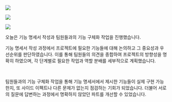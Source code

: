 ![](C:\Users\SSAFY\AppData\Roaming\marktext\images\2023-07-21-15-57-37-image.png)

![](C:\Users\SSAFY\AppData\Roaming\marktext\images\2023-07-21-15-58-06-image.png)

![](C:\Users\SSAFY\AppData\Roaming\marktext\images\2023-07-21-15-58-26-image.png)

오늘은 기능 명세서 작성과 팀원들과의 기능 구체화 작업을 진행했습니다.  



기능 명세서 작성 과정에서 프로젝트에 필요한 기능들에 대해 논의하고 그 중요성과 우선순위를 판단하였습니다. 이를 통해 팀원들의 의견을 종합하여 프로젝트의 방향성을 명확히 하였으며, 각 단계별로 필요한 작업과 역할 분배를 세부적으로 계획했습니다.

 

팀원들과의 기능 구체화 작업을 통해 기능 명세서에서 제시한 기능들이 실제 구현 가능한지, 또 사이드 이펙트나 다른 문제가 없는지 점검하는 기회가 되었습니다. 더불어 서로의 질문에 답변하는 과정에서 명확하지 않았던 파트를 개선할 수 있었습니다.

 


